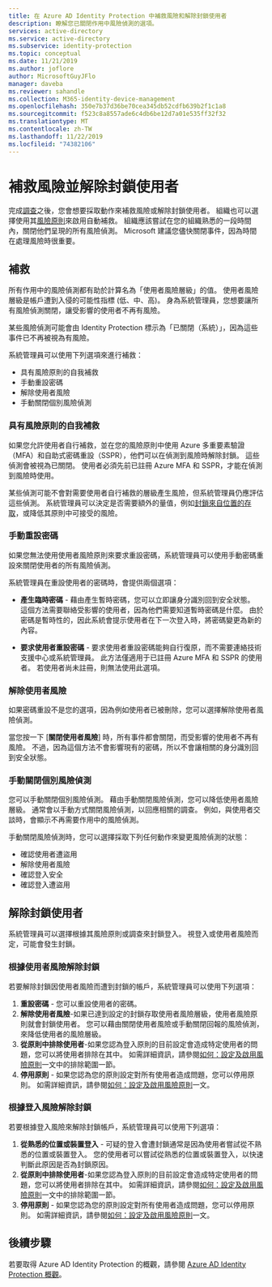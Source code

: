 ```yaml
---
title: 在 Azure AD Identity Protection 中補救風險和解除封鎖使用者
description: 瞭解您已關閉作用中風險偵測的選項。
services: active-directory
ms.service: active-directory
ms.subservice: identity-protection
ms.topic: conceptual
ms.date: 11/21/2019
ms.author: joflore
author: MicrosoftGuyJFlo
manager: daveba
ms.reviewer: sahandle
ms.collection: M365-identity-device-management
ms.openlocfilehash: 350e7b37d36be70cea345db52cdfb639b2f1c1a8
ms.sourcegitcommit: f523c8a8557ade6c4db6be12d7a01e535ff32f32
ms.translationtype: MT
ms.contentlocale: zh-TW
ms.lasthandoff: 11/22/2019
ms.locfileid: "74382106"
---
```

# <a name="remediate-risks-and-unblock-users"></a>補救風險並解除封鎖使用者

完成[調查](howto-identity-protection-investigate-risk.md)之後，您會想要採取動作來補救風險或解除封鎖使用者。 組織也可以選擇使用其[風險原則](howto-identity-protection-configure-risk-policies.md)來啟用自動補救。 組織應該嘗試在您的組織熟悉的一段時間內，關閉他們呈現的所有風險偵測。 Microsoft 建議您儘快關閉事件，因為時間在處理風險時很重要。

## <a name="remediation"></a>補救

所有作用中的風險偵測都有助於計算名為「使用者風險層級」的值。 使用者風險層級是帳戶遭到入侵的可能性指標 (低、中、高)。 身為系統管理員，您想要讓所有風險偵測關閉，讓受影響的使用者不再有風險。

某些風險偵測可能會由 Identity Protection 標示為「已關閉（系統）」，因為這些事件已不再被視為有風險。

系統管理員可以使用下列選項來進行補救：

- 具有風險原則的自我補救
- 手動重設密碼
- 解除使用者風險
- 手動關閉個別風險偵測

### <a name="self-remediation-with-risk-policy"></a>具有風險原則的自我補救

如果您允許使用者自行補救，並在您的風險原則中使用 Azure 多重要素驗證（MFA）和自助式密碼重設（SSPR），他們可以在偵測到風險時解除封鎖。 這些偵測會被視為已關閉。 使用者必須先前已註冊 Azure MFA 和 SSPR，才能在偵測到風險時使用。

某些偵測可能不會對需要使用者自行補救的層級產生風險，但系統管理員仍應評估這些偵測。 系統管理員可以決定是否需要額外的量值，例如[封鎖來自位置的存取](../conditional-access/howto-conditional-access-policy-location.md)，或降低其原則中可接受的風險。

### <a name="manual-password-reset"></a>手動重設密碼

如果您無法使用使用者風險原則來要求重設密碼，系統管理員可以使用手動密碼重設來關閉使用者的所有風險偵測。

系統管理員在重設使用者的密碼時，會提供兩個選項：

- **產生臨時密碼** - 藉由產生暫時密碼，您可以立即讓身分識別回到安全狀態。 這個方法需要聯絡受影響的使用者，因為他們需要知道暫時密碼是什麼。 由於密碼是暫時性的，因此系統會提示使用者在下一次登入時，將密碼變更為新的內容。

- **要求使用者重設密碼** - 要求使用者重設密碼能夠自行復原，而不需要連絡技術支援中心或系統管理員。 此方法僅適用于已註冊 Azure MFA 和 SSPR 的使用者。 若使用者尚未註冊，則無法使用此選項。

### <a name="dismiss-user-risk"></a>解除使用者風險

如果密碼重設不是您的選項，因為例如使用者已被刪除，您可以選擇解除使用者風險偵測。

當您按一下 [**關閉使用者風險**] 時，所有事件都會關閉，而受影響的使用者不再有風險。 不過，因為這個方法不會影響現有的密碼，所以不會讓相關的身分識別回到安全狀態。 

### <a name="close-individual-risk-detections-manually"></a>手動關閉個別風險偵測

您可以手動關閉個別風險偵測。 藉由手動關閉風險偵測，您可以降低使用者風險層級。 通常會以手動方式關閉風險偵測，以回應相關的調查。 例如，與使用者交談時，會顯示不再需要作用中的風險偵測。 
 
手動關閉風險偵測時，您可以選擇採取下列任何動作來變更風險偵測的狀態：

- 確認使用者遭盜用
- 解除使用者風險
- 確認登入安全
- 確認登入遭盜用

## <a name="unblocking-users"></a>解除封鎖使用者

系統管理員可以選擇根據其風險原則或調查來封鎖登入。 視登入或使用者風險而定，可能會發生封鎖。

### <a name="unblocking-based-on-user-risk"></a>根據使用者風險解除封鎖

若要解除封鎖因使用者風險而遭到封鎖的帳戶，系統管理員可以使用下列選項：

1. **重設密碼** - 您可以重設使用者的密碼。
1. **解除使用者風險**-如果已達到設定的封鎖存取使用者風險層級，使用者風險原則就會封鎖使用者。 您可以藉由關閉使用者風險或手動關閉回報的風險偵測，來降低使用者的風險層級。
1. **從原則中排除使用者**-如果您認為登入原則的目前設定會造成特定使用者的問題，您可以將使用者排除在其中。 如需詳細資訊，請參閱[如何：設定及啟用風險原則](howto-identity-protection-configure-risk-policies.md#exclusions)一文中的排除範圍一節。
1. **停用原則** - 如果您認為您的原則設定對所有使用者造成問題，您可以停用原則。 如需詳細資訊，請參閱[如何：設定及啟用風險原則](howto-identity-protection-configure-risk-policies.md)一文。

### <a name="unblocking-based-on-sign-in-risk"></a>根據登入風險解除封鎖

若要根據登入風險來解除封鎖帳戶，系統管理員可以使用下列選項：

1. **從熟悉的位置或裝置登入** - 可疑的登入會遭封鎖通常是因為使用者嘗試從不熟悉的位置或裝置登入。 您的使用者可以嘗試從熟悉的位置或裝置登入，以快速判斷此原因是否為封鎖原因。
1. **從原則中排除使用者**-如果您認為登入原則的目前設定會造成特定使用者的問題，您可以將使用者排除在其中。 如需詳細資訊，請參閱[如何：設定及啟用風險原則](howto-identity-protection-configure-risk-policies.md#exclusions)一文中的排除範圍一節。
1. **停用原則** - 如果您認為您的原則設定對所有使用者造成問題，您可以停用原則。 如需詳細資訊，請參閱[如何：設定及啟用風險原則](howto-identity-protection-configure-risk-policies.md)一文。

## <a name="next-steps"></a>後續步驟

若要取得 Azure AD Identity Protection 的概觀，請參閱 [Azure AD Identity Protection 概觀](overview-identity-protection.md)。

